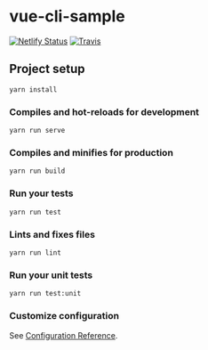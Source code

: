 # vue-cli-sample

[![Netlify Status](https://api.netlify.com/api/v1/badges/d64d5c50-e0c4-4f78-8d30-0af7358bcb90/deploy-status)](https://app.netlify.com/sites/mazipan-vue-cli/deploys) [![Travis](https://img.shields.io/travis/mazipan/vue-cli-sample.svg)](https://travis-ci.org/mazipan/vue-cli-sample)

## Project setup
```
yarn install
```

### Compiles and hot-reloads for development
```
yarn run serve
```

### Compiles and minifies for production
```
yarn run build
```

### Run your tests
```
yarn run test
```

### Lints and fixes files
```
yarn run lint
```

### Run your unit tests
```
yarn run test:unit
```

### Customize configuration
See [Configuration Reference](https://cli.vuejs.org/config/).
